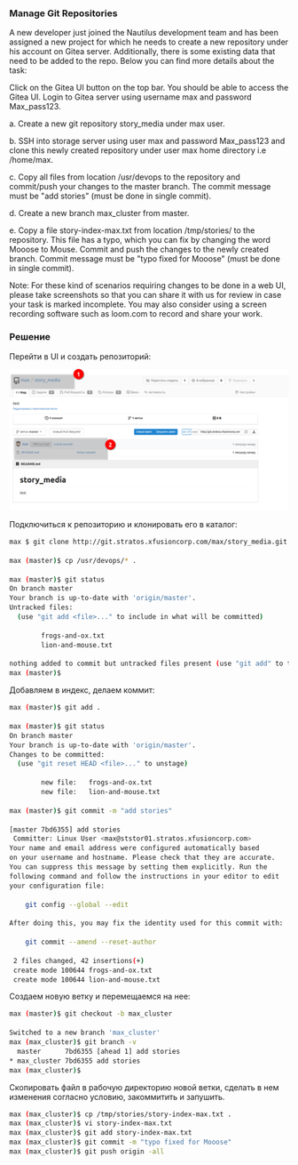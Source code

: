 ### Manage Git Repositories

A new developer just joined the Nautilus development team and has been assigned a new project for which he needs to create a new repository under his account on Gitea server. Additionally, there is some existing data that need to be added to the repo. Below you can find more details about the task:


Click on the Gitea UI button on the top bar. You should be able to access the Gitea UI. Login to Gitea server using username max and password Max_pass123.


a. Create a new git repository story_media under max user.


b. SSH into storage server using user max and password Max_pass123 and clone this newly created repository under user max home directory i.e /home/max.


c. Copy all files from location /usr/devops to the repository and commit/push your changes to the master branch. The commit message must be "add stories" (must be done in single commit).


d. Create a new branch max_cluster from master.


e. Copy a file story-index-max.txt from location /tmp/stories/ to the repository. This file has a typo, which you can fix by changing the word Mooose to Mouse. Commit and push the changes to the newly created branch. Commit message must be "typo fixed for Mooose" (must be done in single commit).


Note: For these kind of scenarios requiring changes to be done in a web UI, please take screenshots so that you can share it with us for review in case your task is marked incomplete. You may also consider using a screen recording software such as loom.com to record and share your work.

### Решение

Перейти в UI и создать репозиторий:

![](../Level_4/img/2_gitea.png)

Подключиться к репозиторию и клонировать его в каталог:

```bash
max $ git clone http://git.stratos.xfusioncorp.com/max/story_media.git /home/max/story_media

max (master)$ cp /usr/devops/* .

max (master)$ git status
On branch master
Your branch is up-to-date with 'origin/master'.
Untracked files:
  (use "git add <file>..." to include in what will be committed)

        frogs-and-ox.txt
        lion-and-mouse.txt

nothing added to commit but untracked files present (use "git add" to track)
max (master)$ 
```

Добавляем в индекс, делаем коммит:
```bash
max (master)$ git add .

max (master)$ git status
On branch master
Your branch is up-to-date with 'origin/master'.
Changes to be committed:
  (use "git reset HEAD <file>..." to unstage)

        new file:   frogs-and-ox.txt
        new file:   lion-and-mouse.txt

max (master)$ git commit -m "add stories"

[master 7bd6355] add stories
 Committer: Linux User <max@ststor01.stratos.xfusioncorp.com>
Your name and email address were configured automatically based
on your username and hostname. Please check that they are accurate.
You can suppress this message by setting them explicitly. Run the
following command and follow the instructions in your editor to edit
your configuration file:

    git config --global --edit

After doing this, you may fix the identity used for this commit with:

    git commit --amend --reset-author

 2 files changed, 42 insertions(+)
 create mode 100644 frogs-and-ox.txt
 create mode 100644 lion-and-mouse.txt
```
Создаем новую ветку и перемещаемся на нее:
```bash
max (master)$ git checkout -b max_cluster

Switched to a new branch 'max_cluster'
max (max_cluster)$ git branch -v
  master      7bd6355 [ahead 1] add stories
* max_cluster 7bd6355 add stories
max (max_cluster)$ 

```
Скопировать файл в рабочую директорию новой ветки, сделать в нем изменения согласно условию, закоммитить и запушить.
```bash
max (max_cluster)$ cp /tmp/stories/story-index-max.txt .
max (max_cluster)$ vi story-index-max.txt
max (max_cluster)$ git add story-index-max.txt 
max (max_cluster)$ git commit -m "typo fixed for Mooose"
max (max_cluster)$ git push origin -all
```
